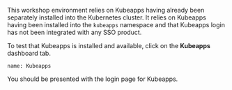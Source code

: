 This workshop environment relies on Kubeapps having already been separately installed into the Kubernetes cluster. It relies on Kubeapps having been installed into the `kubeapps` namespace and that Kubeapps login has not been integrated with any SSO product.

To test that Kubeapps is installed and available, click on the **Kubeapps** dashboard tab.

```dashboard:open-dashboard
name: Kubeapps
```

You should be presented with the login page for Kubeapps.
